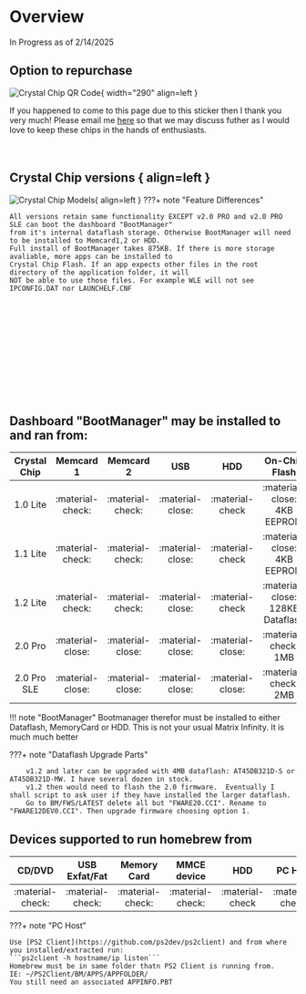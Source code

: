 # Overview

In Progress as of 2/14/2025

## Option to repurchase

![Crystal Chip QR Code](https://ps2modchiptutorials.com/crystal-chips/Crystal_Chip_QR_Code.png){ width="290" align=left }

If you happened to come to this page due 
to this sticker then I thank you very much! 
Please email me [here](mailto:info@ps2modchiptutorials.com) so that 
we may discuss futher as I would love to keep these
chips in the hands of enthusiasts.
<br>
<br>
<br>


## Crystal Chip versions { align=left }
    
![Crystal Chip Models](https://ps2modchiptutorials.com/crystal-chips/cc-site-backup/img/cc_hw_history.gif){ align=left }
???+ note "Feature Differences"
    
    All versions retain same functionality EXCEPT v2.0 PRO and v2.0 PRO SLE can boot the dashboard "BootManager"
    from it's internal dataflash storage. Otherwise BootManager will need to be installed to Memcard1,2 or HDD. 
    Full install of BootManager takes 875KB. If there is more storage avaliable, more apps can be installed to 
    Crystal Chip Flash. If an app expects other files in the root directory of the application folder, it will 
    NOT be able to use those files. For example WLE will not see IPCONFIG.DAT nor LAUNCHELF.CNF

<br>
<br>
<br>
<br>
<br>
<br>
<br>
<br>
<br>
<br>

## Dashboard "BootManager" may be installed to and ran from:
| Crystal Chip | Memcard 1        | Memcard 2        | USB              | HDD              | On-Chip Flash                    | PC Host         |
| :----------: | :--------------: | :--------------: | :--------------: | :--------------: | :------------------------------: | :-------------: |
| 1.0 Lite     | :material-check: | :material-check: | :material-close: | :material-check  | :material-close: 4KB EEPROM      | :material-check |
| 1.1 Lite     | :material-check: | :material-check: | :material-close: | :material-check  | :material-close: 4KB EEPROM      | :material-check |
| 1.2 Lite     | :material-check: | :material-check: | :material-close: | :material-check  | :material-close: 128KB Dataflash | :material-check |
| 2.0 Pro      | :material-close: | :material-close: | :material-close: | :material-close: | :material-check: 1MB             | :material-check |
| 2.0 Pro SLE  | :material-close: | :material-close: | :material-close: | :material-close: | :material-check: 2MB             | :material-check |

!!! note "BootManager"
    Bootmanager therefor must be installed to either Dataflash, MemoryCard or HDD. This is not your usual Matrix Infinity.
    It is much much better

???+ note "Dataflash Upgrade Parts"
        
        v1.2 and later can be upgraded with 4MB dataflash: AT45DB321D-S or AT45DB321D-MW. I have several dozen in stock.
        v1.2 then would need to flash the 2.0 firmware.  Eventually I shall script to ask user if they have installed the larger dataflash.
        Go to BM/FWS/LATEST delete all but "FWARE20.CCI". Rename to "FWARE12DEV0.CCI". Then upgrade firmware choosing option 1.

## Devices supported to run homebrew from
| CD/DVD           | USB Exfat/Fat    | Memory Card      | MMCE device      | HDD              | PC Host          |
| :--------------: | :--------------: | :--------------: | :--------------: | :--------------: | :--------------: |
| :material-check: | :material-check: | :material-check: | :material-check: | :material-check  | :material-check: |

???+ note "PC Host"
    
    Use [PS2 Client](https://github.com/ps2dev/ps2client) and from where you installed/extracted run:
    ```ps2client -h hostname/ip listen```
    Homebrew must be in same folder thatn PS2 Client is running from. 
    IE: ~/PS2Client/BM/APPS/APPFOLDER/
    You still need an associated APPINFO.PBT








